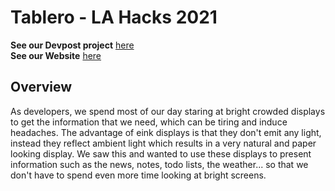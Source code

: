 # Tablero - LA Hacks 2021

**See our Devpost project** [here](https://devpost.com/software/tablero)  
**See our Website** [here](oliver-redeyoff.github.io/tablero/)

## Overview
As developers, we spend most of our day staring at bright crowded displays to get the information that we need, which can be tiring and induce headaches. The advantage of eink displays is that they don't emit any light, instead they reflect ambient light which results in a very natural and paper looking display. We saw this and wanted to use these displays to present information such as the news, notes, todo lists, the weather... so that we don't have to spend even more time looking at bright screens.
